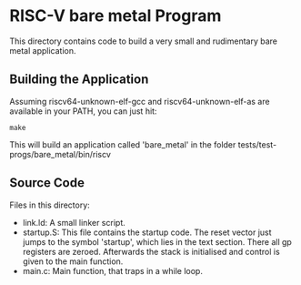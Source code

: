 RISC-V bare metal Program
=========================

This directory contains code to build a very small and rudimentary bare metal application.


Building the Application
------------------------

Assuming riscv64-unknown-elf-gcc and riscv64-unknown-elf-as are available in your PATH, you can just hit:
```
make
```
This will build an application called 'bare_metal' in the folder tests/test-progs/bare_metal/bin/riscv


Source Code
-----------

Files in this directory:
 * link.ld: A small linker script.
 * startup.S: This file contains the startup code. The reset vector just jumps to the symbol 'startup', which lies in the text section. There all gp registers are zeroed. Afterwards the stack is initialised and control is given to the main function.
 * main.c: Main function, that traps in a while loop.  
